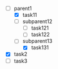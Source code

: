 - [ ] parent1
	- [x] task11
	- [ ] subparent12
		- [ ] task121
		- [ ] task122
	- [ ] subparent13
		- [x] task131
- [x] task2
- [ ] task3